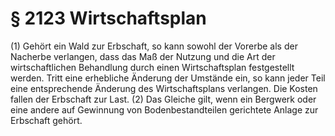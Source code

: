 # § 2123 Wirtschaftsplan
(1) Gehört ein Wald zur Erbschaft, so kann sowohl der Vorerbe als der Nacherbe verlangen, dass das Maß der Nutzung und die Art der wirtschaftlichen Behandlung durch einen Wirtschaftsplan festgestellt werden. Tritt eine erhebliche Änderung der Umstände ein, so kann jeder Teil eine entsprechende Änderung des Wirtschaftsplans verlangen. Die Kosten fallen der Erbschaft zur Last.
(2) Das Gleiche gilt, wenn ein Bergwerk oder eine andere auf Gewinnung von Bodenbestandteilen gerichtete Anlage zur Erbschaft gehört.